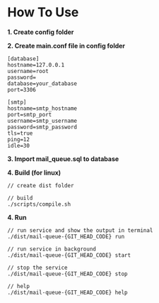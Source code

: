 # How To Use
**1. Create config folder**

**2. Create main.conf file in config folder**
```
[database]
hostname=127.0.0.1
username=root
password=
database=your_database
port=3306

[smtp]
hostname=smtp_hostname
port=smtp_port
username=smtp_username
password=smtp_password
tls=true
ping=12
idle=30
```

**3. Import mail_queue.sql to database**

**4. Build (for linux)**
```
// create dist folder

// build
./scripts/compile.sh
```

**4. Run**
```
// run service and show the output in terminal
./dist/mail-queue-{GIT_HEAD_CODE} run

// run service in background
./dist/mail-queue-{GIT_HEAD_CODE} start

// stop the service
./dist/mail-queue-{GIT_HEAD_CODE} stop

// help
./dist/mail-queue-{GIT_HEAD_CODE} help
```